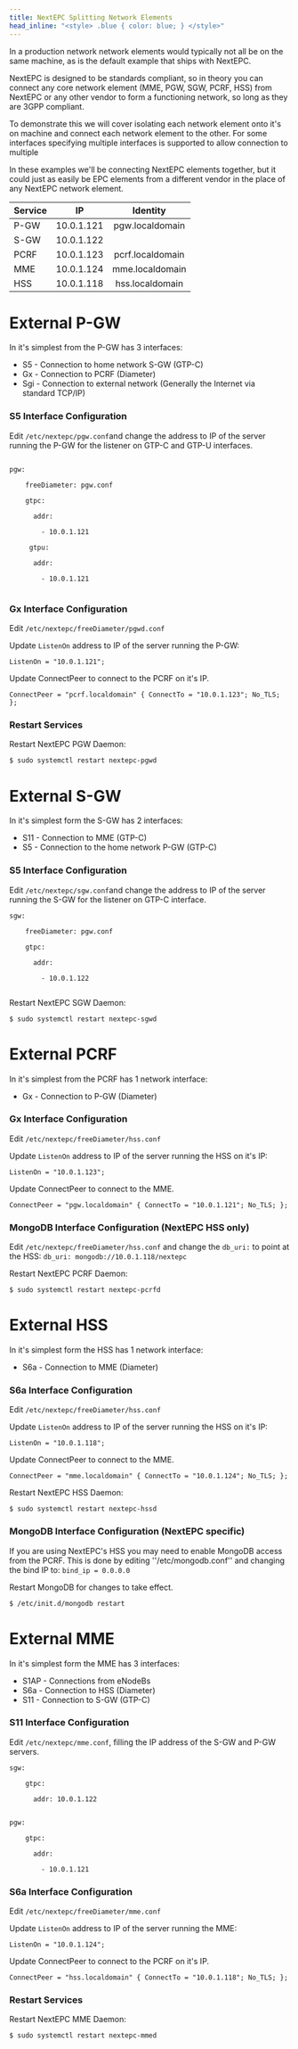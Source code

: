 ```yaml
---
title: NextEPC Splitting Network Elements
head_inline: "<style> .blue { color: blue; } </style>"
---
```


In a production network network elements would typically not all be on the same machine, as is the default example that ships with NextEPC.

NextEPC is designed to be standards compliant, so in theory you can connect any core network element (MME, PGW, SGW, PCRF, HSS) from NextEPC or any other vendor to form a functioning network, so long as they are 3GPP compliant. 

To demonstrate this we will cover isolating each network element onto it's on machine and connect each network element to the other. For some interfaces specifying multiple interfaces is supported to allow connection to multiple

In these examples we'll be connecting NextEPC elements together, but it could just as easily be EPC elements from a different vendor in the place of any NextEPC network element.

| Service        | IP           | Identity |
| ------------- |:-------------:|:-------------:|
| P-GW | 10.0.1.121 | pgw.localdomain |
| S-GW | 10.0.1.122 | |
| PCRF | 10.0.1.123 | pcrf.localdomain |
| MME | 10.0.1.124 | mme.localdomain |
| HSS | 10.0.1.118 | hss.localdomain |


# External P-GW
In it's simplest from the P-GW has 3 interfaces:
 * S5 - Connection to home network S-GW (GTP-C)
 * Gx - Connection to PCRF (Diameter)
 * Sgi - Connection to external network (Generally the Internet via standard TCP/IP)
 
### S5 Interface Configuration
Edit ```/etc/nextepc/pgw.conf```and change the address to IP of the server running the P-GW for the listener on GTP-C and GTP-U interfaces.

```

pgw:

    freeDiameter: pgw.conf
      
    gtpc: 
    
      addr:
      
        - 10.0.1.121
        
     gtpu: 
    
      addr:
      
        - 10.0.1.121
        
 ```




### Gx Interface Configuration
Edit ```/etc/nextepc/freeDiameter/pgwd.conf```

Update ```ListenOn``` address to IP of the server running the P-GW:

``` ListenOn = "10.0.1.121"; ``` 

Update ConnectPeer to connect to the PCRF on it's IP.

```ConnectPeer = "pcrf.localdomain" { ConnectTo = "10.0.1.123"; No_TLS; };```


### Restart Services
Restart NextEPC PGW Daemon:

``` $ sudo systemctl restart nextepc-pgwd ```


# External S-GW
In it's simplest form the S-GW has 2 interfaces:
 * S11 - Connection to MME (GTP-C)
 * S5 - Connection to the home network P-GW (GTP-C)

### S5 Interface Configuration
Edit ```/etc/nextepc/sgw.conf```and change the address to IP of the server running the S-GW for the listener on GTP-C interface.

```
sgw:

    freeDiameter: pgw.conf
      
    gtpc: 
    
      addr:
      
        - 10.0.1.122
        
 ```
 
 Restart NextEPC SGW Daemon:

``` $ sudo systemctl restart nextepc-sgwd ```


# External PCRF
In it's simplest from the PCRF has 1 network interface:
 * Gx - Connection to P-GW (Diameter)

### Gx Interface Configuration
Edit ```/etc/nextepc/freeDiameter/hss.conf```

Update ```ListenOn``` address to IP of the server running the HSS on it's IP:

``` ListenOn = "10.0.1.123"; ``` 

Update ConnectPeer to connect to the MME.

```ConnectPeer = "pgw.localdomain" { ConnectTo = "10.0.1.121"; No_TLS; };```

### MongoDB Interface Configuration (NextEPC HSS only)
Edit ```/etc/nextepc/freeDiameter/hss.conf``` and change the ```db_uri:``` to point at the HSS: ```db_uri: mongodb://10.0.1.118/nextepc``` 

Restart NextEPC PCRF Daemon:

``` $ sudo systemctl restart nextepc-pcrfd ```

# External HSS
In it's simplest form the HSS has 1 network interface:
 * S6a - Connection to MME (Diameter)

### S6a Interface Configuration
Edit ```/etc/nextepc/freeDiameter/hss.conf```

Update ```ListenOn``` address to IP of the server running the HSS on it's IP:

``` ListenOn = "10.0.1.118"; ``` 

Update ConnectPeer to connect to the MME.

```ConnectPeer = "mme.localdomain" { ConnectTo = "10.0.1.124"; No_TLS; };```

Restart NextEPC HSS Daemon:

``` $ sudo systemctl restart nextepc-hssd ```

### MongoDB Interface Configuration (NextEPC specific)
If you are using NextEPC's HSS you may need to enable MongoDB access from the PCRF. This is done by editing ''/etc/mongodb.conf'' and changing the bind IP to:
``` bind_ip = 0.0.0.0 ```

Restart MongoDB for changes to take effect.

``` $ /etc/init.d/mongodb restart ```

# External MME
In it's simplest form the MME has 3 interfaces:
 * S1AP - Connections from eNodeBs
 * S6a - Connection to HSS (Diameter)
 * S11 - Connection to S-GW (GTP-C)
 
### S11 Interface Configuration
Edit ```/etc/nextepc/mme.conf```, filling the IP address of the S-GW and P-GW servers.
```
sgw:

    gtpc:
    
      addr: 10.0.1.122


pgw:

    gtpc:
    
      addr:
      
        - 10.0.1.121
```

### S6a Interface Configuration
Edit ```/etc/nextepc/freeDiameter/mme.conf```

Update ```ListenOn``` address to IP of the server running the MME:

``` ListenOn = "10.0.1.124"; ``` 

Update ConnectPeer to connect to the PCRF on it's IP.

```ConnectPeer = "hss.localdomain" { ConnectTo = "10.0.1.118"; No_TLS; };```


### Restart Services
Restart NextEPC MME Daemon:

``` $ sudo systemctl restart nextepc-mmed ```
 
